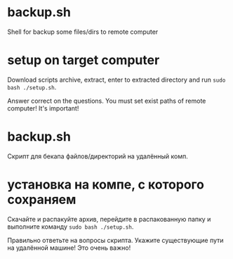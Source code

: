 # backup.sh
Shell for backup some files/dirs to remote computer

# setup on target computer
Download scripts archive, extract, enter to extracted directory and run `sudo bash ./setup.sh`.

Answer correct on the questions. You must set exist paths of remote computer! It's important!

# backup.sh
Скрипт для бекапа файлов/директорий на удалённый комп.

# установка на компе, с которого сохраняем
Скачайте и распакуйте архив, перейдите в распакованную папку и выполните команду `sudo bash ./setup.sh`.

Правильно ответьте на вопросы скрипта. Укажите существующие пути на удалённой машине! Это очень важно!
